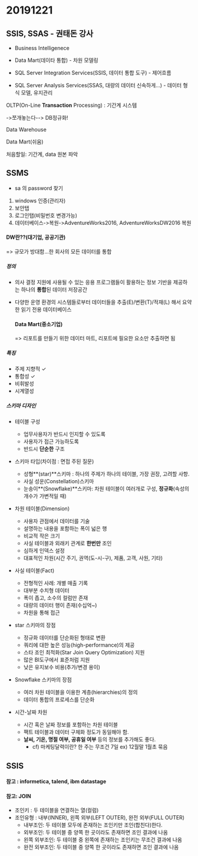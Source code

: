 # 20191221

## SSIS, SSAS - 권태돈 강사

* Business Intelligenece
* Data Mart(데이타 통합) - 차원 모델링
* SQL Server Integration Services(SSIS, 데이터 통합 도구) - 제어흐름

* SQL Server Analysis Services(SSAS, 대량의 데이터 신속하게...) - 데이터 형식 모델, 유지관리

 

OLTP(On-Line **Transaction** Processing) : 기간계 시스템

->쪼개놓는다--> DB정규화!



Data Warehouse

Data Mart(쉬움)



처음할일: 기간계, data 원본 파악





## SSMS

* sa 의 password 찾기

1. windows 인증(관리자)
2. 보안탭
3. 로그인탭(비밀번호 변경가능)
4. 데이터베이스->복원->AdventureWorks2016, AdventureWorksDW2016 복원





#### DW란??(대기업, 공공기관)

=> 규모가 방대함...한 회사의 모든 데이터를 통합

##### 정의

* 의사 결정 지원에 사용될 수 있는 응용 프로그램들이  활용하는 정보 기반을 제공하는 하나의 **통합**된 데이터 저장공간

* 다양한 운영 환경의 시스템들로부터 데이터들을 추출(E)/변환(T)/적재(L) 해서 요약한 읽기 전용 데이터베이스

  

  #### Data Mart(중소기업)

  =>  리포트를 만들기 위한 데이터 마트, 리포트에 필요한 요소만 추출하면 됨

##### 특징

* 주제 지향적 ✓
* 통합성 ✓
* 비휘발성
* 시계열성

##### 스키마 디자인

* 테이블 구성
  * 업무사용자가 반드시 인지할 수 있도록
  * 사용자가 접근 가능하도록 
  * 반드시 **단순한** 구조
* 스키마 타입(차이점 : 면접 주된 질문)
  * 성형**(star)**스키마 : 하나의 주제가 하나의 테이블, 가장 권장, 고려할 사항.
  * 사실 성운(Constellation)스키마
  * 눈송이**(Snowflake)**스키마: 차원 테이블이 여러개로 구성, **정규화**(속성의 개수가 가변적일 때)

* 차원 테이블(Dimension)
  - 사용자 관점에서 데이터를 기술
  - 설명하는 내용을 포함하는 폭이 넓은 행
  - 비교적 작은 크기
  - 사실 테이블과 외래키 관계로 **한번만** 조인
  - 심하게 인덱스 설정
  - 대표적인 차원(시간 주기, 권역(도-시-구), 제품, 고객, 사원, 기타)

* 사실 테이블(Fact)
  * 전형적인 사례: 개별 매출 기록
  * 대부분 수치형 데이터
  * 폭이 좁고, 소수의 컬럼만 존재
  * 대량의 데이터 행이 존재(수십억~)
  * 차원을 통해 접근

* star 스키마의 장점
  * 정규화 데이터를 단순화된 형태로 변환
  * 쿼리에 대한 높은 성능(high-performance)의 제공
  * 스타 조인 최적화(Star Join Query Optimization) 지원
  * 많은 BI도구에서 표준처럼 지원
  * 낮은 유지보수 비용(추가/변경 용이)

* Snowflake 스키마의 장점
  * 여러 차원 테이블을 이용한 계층(hierarchies)의 정의
  * 데이터 통합의 프로세스를 단순화
* 시간-날짜 차원
  * 시간 혹은 날짜 정보를 포함하는 차원 테이블
  * 팩트 테이블과 데이터 구체화 정도가 동일해야 함.
  * **날씨, 기온, 명절 여부, 공휴일 여부** 등의 정보를 추가해도 좋다.
    * cf) 마케팅달력이란? 한 주는 무조건 7일 ex) 12월말 1월초 묶음





## SSIS

#### 참고 : informetica, talend, ibm datastage





#### 참고: JOIN

* 조인키 : 두 테이블을 연결하는 열(컬럼)
* 조인유형 : 내부(INNER), 왼쪽 외부(LEFT OUTER), 완전 외부(FULL OUTER)
  * 내부조인: 두 테이블 모두에 존재하는 조인키만 조인(합친다)한다.
  * 외부조인: 두 테이블 중 양쪽 한 곳이라도 존재하면 조인 결과에 나옴
  * 왼쪽 외부조인: 두 테이블 중 왼쪽에 존재하는 조인키는 무조건 결과에 나옴
  * 완전 외부조인: 두 테이블 중 양쪽 한 곳이라도 존재하면 조인 결과에 나옴
